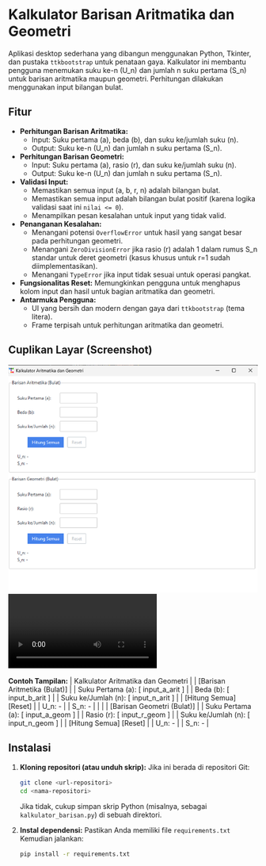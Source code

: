 # Kalkulator Barisan Aritmatika dan Geometri

Aplikasi desktop sederhana yang dibangun menggunakan Python, Tkinter, dan pustaka `ttkbootstrap` untuk penataan gaya. Kalkulator ini membantu pengguna menemukan suku ke-n (U_n) dan jumlah n suku pertama (S_n) untuk barisan aritmatika maupun geometri. Perhitungan dilakukan menggunakan input bilangan bulat.

## Fitur

*   **Perhitungan Barisan Aritmatika:**
    *   Input: Suku pertama (a), beda (b), dan suku ke/jumlah suku (n).
    *   Output: Suku ke-n (U_n) dan jumlah n suku pertama (S_n).
*   **Perhitungan Barisan Geometri:**
    *   Input: Suku pertama (a), rasio (r), dan suku ke/jumlah suku (n).
    *   Output: Suku ke-n (U_n) dan jumlah n suku pertama (S_n).
*   **Validasi Input:**
    *   Memastikan semua input (a, b, r, n) adalah bilangan bulat.
    *   Memastikan semua input adalah bilangan bulat positif (karena logika validasi saat ini `nilai <= 0`).
    *   Menampilkan pesan kesalahan untuk input yang tidak valid.
*   **Penanganan Kesalahan:**
    *   Menangani potensi `OverflowError` untuk hasil yang sangat besar pada perhitungan geometri.
    *   Menangani `ZeroDivisionError` jika rasio (r) adalah 1 dalam rumus S_n standar untuk deret geometri (kasus khusus untuk r=1 sudah diimplementasikan).
    *   Menangani `TypeError` jika input tidak sesuai untuk operasi pangkat.
*   **Fungsionalitas Reset:** Memungkinkan pengguna untuk menghapus kolom input dan hasil untuk bagian aritmatika dan geometri.
*   **Antarmuka Pengguna:**
    *   UI yang bersih dan modern dengan gaya dari `ttkbootstrap` (tema litera).
    *   Frame terpisah untuk perhitungan aritmatika dan geometri.

## Cuplikan Layar (Screenshot)

![My Application Screenshot](./Assets/screenshot.png)
![In Working](./Assets/Demo.mp4)

**Contoh Tampilan:**
| Kalkulator Aritmatika dan Geometri |
| [Barisan Aritmetika (Bulat)] |
| Suku Pertama (a): [ input_a_arit ] |
| Beda (b): [ input_b_arit ] |
| Suku ke/Jumlah (n): [ input_n_arit ] |
| [Hitung Semua] [Reset] |
| U_n: - |
| S_n: - |
| |
| [Barisan Geometri (Bulat)] |
| Suku Pertama (a): [ input_a_geom ] |
| Rasio (r): [ input_r_geom ] |
| Suku ke/Jumlah (n): [ input_n_geom ] |
| [Hitung Semua] [Reset] |
| U_n: - |
| S_n: - |

## Instalasi

1.  **Kloning repositori (atau unduh skrip):**
    Jika ini berada di repositori Git:
    ```bash
    git clone <url-repositori>
    cd <nama-repositori>
    ```
    Jika tidak, cukup simpan skrip Python (misalnya, sebagai `kalkulator_barisan.py`) di sebuah direktori.

2.  **Instal dependensi:**
    Pastikan Anda memiliki file `requirements.txt`
    Kemudian jalankan:
    ```bash
    pip install -r requirements.txt
    ```
